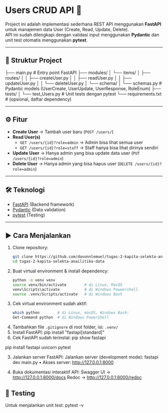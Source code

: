 # Users CRUD API 🚀

Project ini adalah implementasi sederhana REST API menggunakan **FastAPI** untuk manajemen data User (Create, Read, Update, Delete).  
API ini sudah dilengkapi dengan validasi input menggunakan **Pydantic** dan unit test otomatis menggunakan **pytest**.

---

## 📂 Struktur Project
├── main.py # Entry point FastAPI
├── modules/
│ └── items/
│ ├── routes/
│ │ ├── createUser.py
│ │ ├── readUser.py
│ │ ├── updateUser.py
│ │ └── deleteUser.py
│ └── schema/
│ └── schemas.py # Pydantic models (UserCreate, UserUpdate, UserResponse, RoleEnum)
├── tests/
│ └── test_Users.py # Unit tests dengan pytest
└── requirements.txt # (opsional, daftar dependency)


---

## ⚙️ Fitur
- **Create User** → Tambah user baru (`POST /users/`)
- **Read User(s)**  
  - `GET /users/{id}?role=admin` → Admin bisa lihat semua user  
  - `GET /users/{id}?role=staff` → Staff hanya bisa lihat dirinya sendiri
- **Update User** → Hanya admin yang bisa update data user (`PUT /users/{id}?role=admin`)
- **Delete User** → Hanya admin yang bisa hapus user (`DELETE /users/{id}?role=admin`)

---

## 🛠️ Teknologi
- [FastAPI](https://fastapi.tiangolo.com/) (Backend framework)
- [Pydantic](https://docs.pydantic.dev/) (Data validation)
- [pytest](https://docs.pytest.org/) (Testing)

---

## ▶️ Cara Menjalankan

1. Clone repository:
   ```bash
   git clone https://github.com/davonnlemuel/tugas-2-kapita-selekta-anailitika-data.git
   cd tugas-2-kapita-selekta-anailitika-data
    ```
2. Buat virtual environment & install dependency:
    ```bash
    python -m venv venv
    source venv/bin/activate        # di Linux, MacOS
    venv\Scripts\activate           # di Windows Powwershell
    source .venv/Scripts/activate   # di Windows Bash
    ```
3. Cek virtual environment sudah aktif:
    ```bash
    which python        # di Linux, macOS, Windows Bash: 
    Get-Command python  # di Windows PowerShell
    ```
5.  Tambahkan file `.gitignore` di root folder, isi: `.venv/`
6. Install FastAPI: pip install "fastapi[standard]"
7.  Cek FastAPI sudah terinstal: pip show fastapi

pip install fastapi uvicorn pytest

3. Jalankan server FastAPI:
Jalankan server (development mode): fastapi dev main.py
• Akses server: http://127.0.0.1:8000


4. Buka dokumentasi interaktif API:
Swagger UI → http://127.0.0.1:8000/docs
Redoc → http://127.0.0.1:8000/redoc

## 🧪 Testing
Untuk menjalankan unit test:
pytest -v
